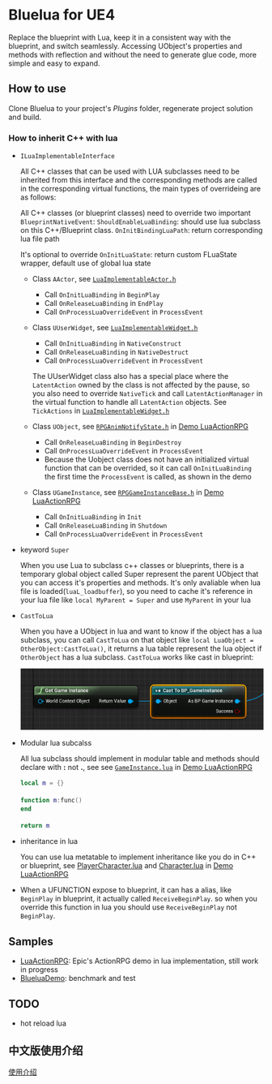# Bluelua for UE4 #

Replace the blueprint with Lua, keep it in a consistent way with the blueprint, and switch seamlessly. Accessing UObject's properties and methods with reflection and without the need to generate glue code, more simple and easy to expand.

## How to use ##

Clone Bluelua to your project's *Plugins* folder, regenerate project solution and build.

### How to inherit C++ with lua ###

* `ILuaImplementableInterface`

    All C++ classes that can be used with LUA subclasses need to be inherited from this interface and the corresponding methods are called in the corresponding virtual functions, the main types of overrideing are as follows:

    All C++ classes (or blueprint classes) need to override two important `BlueprintNativeEvent`: `ShouldEnableLuaBinding`: should use lua subclass on this C++/Blueprint class. `OnInitBindingLuaPath`: return corresponding lua file path
    
    It's optional to override `OnInitLuaState`: return custom FLuaState wrapper, default use of global lua state

    * Class `AActor`, see [`LuaImplementableActor.h`](https://github.com/jashking/Bluelua/blob/master/Source/Bluelua/Public/LuaImplementableActor.h)
        * Call `OnInitLuaBinding` in `BeginPlay`
        * Call `OnReleaseLuaBinding` in `EndPlay`
        * Call `OnProcessLuaOverrideEvent` in `ProcessEvent`

    * Class `UUserWidget`, see [`LuaImplementableWidget.h`](https://github.com/jashking/Bluelua/blob/master/Source/Bluelua/Public/LuaImplementableWidget.h)
        * Call `OnInitLuaBinding` in `NativeConstruct`
        * Call `OnReleaseLuaBinding` in `NativeDestruct`
        * Call `OnProcessLuaOverrideEvent` in `ProcessEvent`

        The UUserWidget class also has a special place where the `LatentAction` owned by the class is not affected by the pause, so you also need to override `NativeTick` and call `LatentActionManager` in the virtual function to handle all `LatentAction` objects. See `TickActions` in [`LuaImplementableWidget.h`](https://github.com/jashking/Bluelua/blob/master/Source/Bluelua/Public/LuaImplementableWidget.h)

    * Class `UObject`, see [`RPGAnimNotifyState.h`](https://github.com/jashking/LuaActionRPG/blob/master/Source/ActionRPG/Public/RPGAnimNotifyState.h) in [Demo LuaActionRPG](https://github.com/jashking/LuaActionRPG)
        * Call `OnReleaseLuaBinding` in `BeginDestroy`
        * Call `OnProcessLuaOverrideEvent` in `ProcessEvent`
        * Because the Uobject class does not have an initialized virtual function that can be overrided, so it can call `OnInitLuaBinding` the first time the `ProcessEvent` is called, as shown in the demo

    * Class `UGameInstance`, see [`RPGGameInstanceBase.h`](https://github.com/jashking/LuaActionRPG/blob/master/Source/ActionRPG/Public/RPGGameInstanceBase.h) in [Demo LuaActionRPG](https://github.com/jashking/LuaActionRPG)
        * Call `OnInitLuaBinding` in `Init`
        * Call `OnReleaseLuaBinding` in `Shutdown`
        * Call `OnProcessLuaOverrideEvent` in `ProcessEvent`

* keyword `Super`

    When you use Lua to subclass c++ classes or blueprints, there is a temporary global object called Super represent the parent UObject that you can access it's properties and methods. It's only avaliable when lua file is loaded(`luaL_loadbuffer`), so you need to cache it's reference in your lua file like `local MyParent = Super` and use `MyParent` in your lua

* `CastToLua`

    When you have a UObject in lua and want to know if the object has a lua subclass, you can call `CastToLua` on that object like `local LuaObject = OtherObject:CastToLua()`, it returns a lua table represent the lua object if `OtherObject` has a lua subclass. `CastToLua` works like cast in blueprint:

    ![](Doc/Images/cast.png)

* Modular lua subcalss

    All lua subclass should implement in modular table and methods should declare with **:** not **.**, see see [`GameInstance.lua`](https://github.com/jashking/LuaActionRPG/blob/master/Content/Lua/Blueprints/GameInstance.lua) in [Demo LuaActionRPG](https://github.com/jashking/LuaActionRPG)

    ``` lua
    local m = {}

    function m:func()
    end

    return m
    ```

* inheritance in lua

    You can use lua metatable to implement inheritance like you do in C++ or blueprint, see
    [PlayerCharacter.lua](https://github.com/jashking/LuaActionRPG/blob/master/Content/Lua/Blueprints/PlayerCharacter.lua) and [Character.lua](https://github.com/jashking/LuaActionRPG/blob/master/Content/Lua/Blueprints/Character.lua) in [Demo LuaActionRPG](https://github.com/jashking/LuaActionRPG)

* When a UFUNCTION expose to blueprint, it can has a alias, like `BeginPlay` in blueprint, it actually called `ReceiveBeginPlay`. so when you override this function in lua you should use `ReceiveBeginPlay` not `BeginPlay`.

## Samples ##

* [LuaActionRPG](https://github.com/jashking/LuaActionRPG): Epic's ActionRPG demo in lua implementation, still work in progress
* [BlueluaDemo](https://github.com/jashking/BlueluaDemo): benchmark and test

## TODO ##

* hot reload lua

## 中文版使用介绍 ##

[使用介绍](https://github.com/jashking/Bluelua/wiki/%E5%A6%82%E4%BD%95%E4%BD%BF%E7%94%A8)